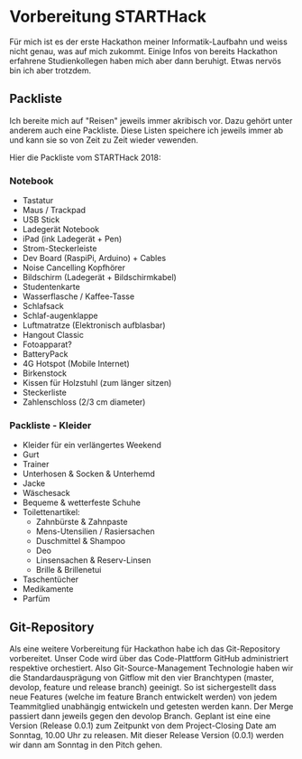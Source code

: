 # Vorbereitung STARTHack

Für mich ist es der erste Hackathon meiner Informatik-Laufbahn und weiss nicht genau, was auf mich zukommt. Einige Infos von bereits Hackathon erfahrene Studienkollegen haben mich aber dann beruhigt. Etwas nervös bin ich aber trotzdem. 

## Packliste

Ich bereite mich auf "Reisen" jeweils immer akribisch vor. Dazu gehört unter anderem auch eine Packliste. Diese Listen speichere ich jeweils immer ab und kann sie so von Zeit zu Zeit wieder vewenden.  

Hier die Packliste vom STARTHack 2018:

### Notebook

- Tastatur
- Maus / Trackpad
- USB Stick
- Ladegerät Notebook
- iPad (ink Ladegerät + Pen)
- Strom-Steckerleiste
- Dev Board (RaspiPi, Arduino) + Cables
- Noise Cancelling Kopfhörer
- Bildschirm (Ladegerät + Bildschirmkabel)
- Studentenkarte
- Wasserflasche / Kaffee-Tasse
- Schlafsack
- Schlaf-augenklappe
- Luftmatratze (Elektronisch aufblasbar)
- Hangout Classic
- Fotoapparat?
- BatteryPack
- 4G Hotspot (Mobile Internet)
- Birkenstock
- Kissen für Holzstuhl (zum länger sitzen)
- Steckerliste
- Zahlenschloss (2/3 cm diameter)

### Packliste - Kleider

- Kleider für ein verlängertes Weekend
- Gurt
- Trainer
- Unterhosen & Socken & Unterhemd
- Jacke
- Wäschesack
- Bequeme & wetterfeste Schuhe
- Toilettenartikel:
    - Zahnbürste & Zahnpaste	
    - Mens-Utensilien / Rasiersachen
    - Duschmittel & Shampoo
    - Deo
    - Linsensachen & Reserv-Linsen
    - Brille & Brillenetui
- Taschentücher
- Medikamente
- Parfüm

## Git-Repository

Als eine weitere Vorbereitung für Hackathon habe ich das Git-Repository vorbereitet. Unser Code wird über das Code-Plattform GitHub administriert respektive orchestiert. Also Git-Source-Management Technologie haben wir die Standardausprägung von Gitflow mit den vier Branchtypen (master, devolop, feature und release branch) geeinigt. So ist sichergestellt dass neue Features (welche im feature Branch entwickelt werden) von jedem Teammitglied unabhängig entwickeln und getesten werden kann.
Der Merge passiert dann jeweils gegen den devolop Branch. Geplant ist eine eine Version (Release 0.0.1) zum Zeitpunkt von dem Project-Closing Date am Sonntag, 10.00 Uhr zu releasen.
Mit dieser Release Version (0.0.1) werden wir dann am Sonntag in den Pitch gehen.

